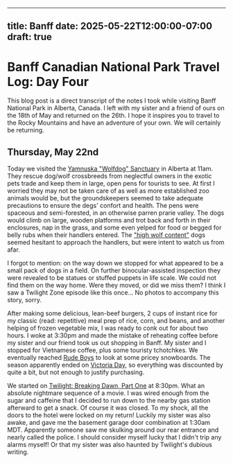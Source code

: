 ---
title: Banff
date: 2025-05-22T12:00:00-07:00
draft: true
--

# Banff Canadian National Park Travel Log: Day Four

This blog post is a direct transcript of the notes I took while visiting Banff
National Park in Alberta, Canada. I left with my sister and a friend of ours on
the 18th of May and returned on the 26th. I hope it inspires you to travel to
the Rocky Mountains and have an adventure of your own. We will certainly be
returning.

## Thursday, May 22nd

Today we visited the [Yamnuska "Wolfdog"
Sanctuary](https://www.yamnuskawolfdogsanctuary.com/) in Alberta at 11am. They
rescue dog/wolf crossbreeds from neglectful owners in the exotic pets trade and
keep them in large, open pens for tourists to see. At first I worried they may
not be taken care of as well as more established zoo animals would be, but the
groundskeepers seemed to take adequate precautions to ensure the degs' confort
and health. The pens were spaceous and semi-forested, in an otherwise parren
prarie valley. The dogs would climb on large, wooden platforms and trot back
and forth in their enclosures, nap in the grass, and some even yelped for food
or begged for belly rubs when their handlers entered. The ["high wolf
content"](https://www.wolfdogawareness.com/) dogs seemed hesitant to approach
the handlers, but were intent to watch us from afar.

I forgot to mention: on the way down we stopped for what appeared to be a small
pack of dogs in a field. On further binocular-assisted inspection they were
revealed to be statues or stuffed puppets in life scale. We could not find them
on the way home. Were they moved, or did we miss them? I think I saw a Twilight
Zone episode like this once... No photos to accompany this story, sorry.

After making some delicious, lean-beef burgers, 2 cups of instant rice for my
classic (read: repetitive) meal prep of rice, corn, and beans, and another
helping of frozen vegetable mix, I was ready to conk out for about two hours. I
woke at 3:30pm and made the mistake of reheating coffee before my sister and
our friend took us out shopping in Banff. My sister and I stopped for Vietnamese
coffee, plus some touristy tchotchkes. We eventually reached [Rude
Boys](https://rudeboys.com/products/rude-boys-shop-deck-s25-banff-ave-8-5?_pos=1&_sid=1a8219e9a&_ss=r)
to look at some pricey snowboards. The season apparently ended on [Victoria
Day](https://www.statutoryholidays.com/victoria_day_comments.php), so
everything was discounted by quite a bit, but not enough to justify purchasing.

We started on [Twilight: Breaking Dawn, Part
One](https://www.imdb.com/title/tt1324999/) at 8:30pm. What an absolute
nightmare sequence of a movie. I was wired enough from the sugar and caffeine
that I decided to run down to the nearby gas station afterward to get a snack.
Of course it was closed. To my shock, all the doors to the hotel were locked on
my return! Luckily my sister was also awake, and gave me the basement garage door
combination at 1:30am MDT. Apparently someone saw me skulking around our rear
entrance and nearly called the police. I should consider myself lucky that I
didn't trip any alarms myself! Or that my sister was also haunted by Twilight's
dubious writing.

